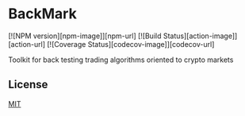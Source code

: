 # BackMark

[![NPM version][npm-image]][npm-url]
[![Build Status][action-image]][action-url]
[![Coverage Status][codecov-image]][codecov-url]

Toolkit for back testing trading algorithms oriented to crypto markets

## License

[MIT](LICENSE)